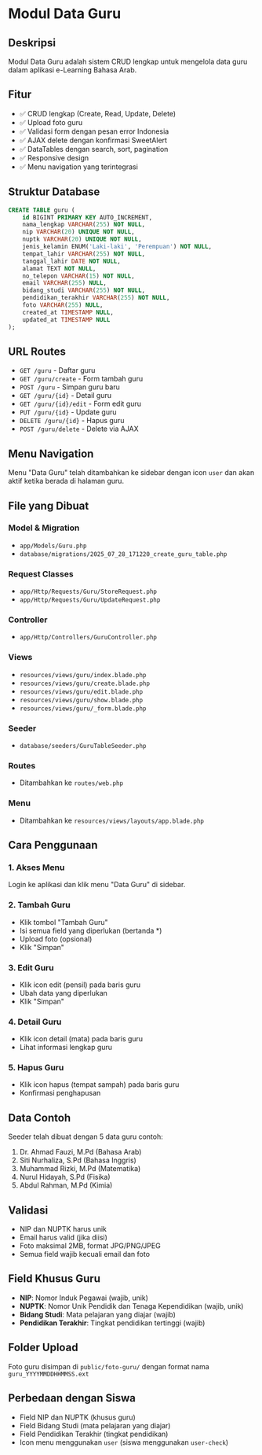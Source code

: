 # Modul Data Guru

## Deskripsi
Modul Data Guru adalah sistem CRUD lengkap untuk mengelola data guru dalam aplikasi e-Learning Bahasa Arab.

## Fitur
- ✅ CRUD lengkap (Create, Read, Update, Delete)
- ✅ Upload foto guru
- ✅ Validasi form dengan pesan error Indonesia
- ✅ AJAX delete dengan konfirmasi SweetAlert
- ✅ DataTables dengan search, sort, pagination
- ✅ Responsive design
- ✅ Menu navigation yang terintegrasi

## Struktur Database
```sql
CREATE TABLE guru (
    id BIGINT PRIMARY KEY AUTO_INCREMENT,
    nama_lengkap VARCHAR(255) NOT NULL,
    nip VARCHAR(20) UNIQUE NOT NULL,
    nuptk VARCHAR(20) UNIQUE NOT NULL,
    jenis_kelamin ENUM('Laki-laki', 'Perempuan') NOT NULL,
    tempat_lahir VARCHAR(255) NOT NULL,
    tanggal_lahir DATE NOT NULL,
    alamat TEXT NOT NULL,
    no_telepon VARCHAR(15) NOT NULL,
    email VARCHAR(255) NULL,
    bidang_studi VARCHAR(255) NOT NULL,
    pendidikan_terakhir VARCHAR(255) NOT NULL,
    foto VARCHAR(255) NULL,
    created_at TIMESTAMP NULL,
    updated_at TIMESTAMP NULL
);
```

## URL Routes
- `GET /guru` - Daftar guru
- `GET /guru/create` - Form tambah guru
- `POST /guru` - Simpan guru baru
- `GET /guru/{id}` - Detail guru
- `GET /guru/{id}/edit` - Form edit guru
- `PUT /guru/{id}` - Update guru
- `DELETE /guru/{id}` - Hapus guru
- `POST /guru/delete` - Delete via AJAX

## Menu Navigation
Menu "Data Guru" telah ditambahkan ke sidebar dengan icon `user` dan akan aktif ketika berada di halaman guru.

## File yang Dibuat
### Model & Migration
- `app/Models/Guru.php`
- `database/migrations/2025_07_28_171220_create_guru_table.php`

### Request Classes
- `app/Http/Requests/Guru/StoreRequest.php`
- `app/Http/Requests/Guru/UpdateRequest.php`

### Controller
- `app/Http/Controllers/GuruController.php`

### Views
- `resources/views/guru/index.blade.php`
- `resources/views/guru/create.blade.php`
- `resources/views/guru/edit.blade.php`
- `resources/views/guru/show.blade.php`
- `resources/views/guru/_form.blade.php`

### Seeder
- `database/seeders/GuruTableSeeder.php`

### Routes
- Ditambahkan ke `routes/web.php`

### Menu
- Ditambahkan ke `resources/views/layouts/app.blade.php`

## Cara Penggunaan

### 1. Akses Menu
Login ke aplikasi dan klik menu "Data Guru" di sidebar.

### 2. Tambah Guru
- Klik tombol "Tambah Guru"
- Isi semua field yang diperlukan (bertanda *)
- Upload foto (opsional)
- Klik "Simpan"

### 3. Edit Guru
- Klik icon edit (pensil) pada baris guru
- Ubah data yang diperlukan
- Klik "Simpan"

### 4. Detail Guru
- Klik icon detail (mata) pada baris guru
- Lihat informasi lengkap guru

### 5. Hapus Guru
- Klik icon hapus (tempat sampah) pada baris guru
- Konfirmasi penghapusan

## Data Contoh
Seeder telah dibuat dengan 5 data guru contoh:
1. Dr. Ahmad Fauzi, M.Pd (Bahasa Arab)
2. Siti Nurhaliza, S.Pd (Bahasa Inggris)
3. Muhammad Rizki, M.Pd (Matematika)
4. Nurul Hidayah, S.Pd (Fisika)
5. Abdul Rahman, M.Pd (Kimia)

## Validasi
- NIP dan NUPTK harus unik
- Email harus valid (jika diisi)
- Foto maksimal 2MB, format JPG/PNG/JPEG
- Semua field wajib kecuali email dan foto

## Field Khusus Guru
- **NIP**: Nomor Induk Pegawai (wajib, unik)
- **NUPTK**: Nomor Unik Pendidik dan Tenaga Kependidikan (wajib, unik)
- **Bidang Studi**: Mata pelajaran yang diajar (wajib)
- **Pendidikan Terakhir**: Tingkat pendidikan tertinggi (wajib)

## Folder Upload
Foto guru disimpan di `public/foto-guru/` dengan format nama `guru_YYYYMMDDHHMMSS.ext`

## Perbedaan dengan Siswa
- Field NIP dan NUPTK (khusus guru)
- Field Bidang Studi (mata pelajaran yang diajar)
- Field Pendidikan Terakhir (tingkat pendidikan)
- Icon menu menggunakan `user` (siswa menggunakan `user-check`) 